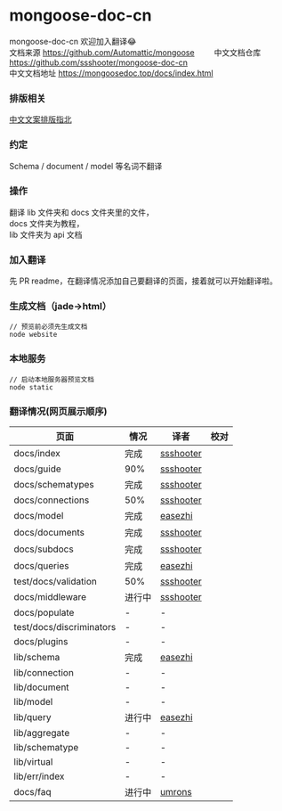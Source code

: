 # mongoose-doc-cn
mongoose-doc-cn
欢迎加入翻译:joy:        
文档来源 https://github.com/Automattic/mongoose         
中文文档仓库 https://github.com/ssshooter/mongoose-doc-cn           
中文文档地址 https://mongoosedoc.top/docs/index.html          
### 排版相关
[中文文案排版指北](https://github.com/sparanoid/chinese-copywriting-guidelines)
### 约定
Schema / document / model 等名词不翻译
### 操作
翻译 lib 文件夹和 docs 文件夹里的文件，              
docs 文件夹为教程，            
lib 文件夹为 api 文档         
### 加入翻译
先 PR readme，在翻译情况添加自己要翻译的页面，接着就可以开始翻译啦。
### 生成文档（jade->html）
```
// 预览前必须先生成文档
node website
```
### 本地服务
```
// 启动本地服务器预览文档
node static
```
### 翻译情况(网页展示顺序)
页面|情况|译者|校对
--- | --- |--- |---
docs/index|完成|[ssshooter](https://github.com/ssshooter)|
docs/guide|90%|[ssshooter](https://github.com/ssshooter)|
docs/schematypes|完成|[ssshooter](https://github.com/ssshooter)|
docs/connections|50%|[ssshooter](https://github.com/ssshooter)|
docs/model|完成|[easezhi](https://github.com/easezhi)|
docs/documents|完成|[ssshooter](https://github.com/ssshooter)|
docs/subdocs|完成|[ssshooter](https://github.com/ssshooter)|
docs/queries|完成|[easezhi](https://github.com/easezhi)|
test/docs/validation|50%|[ssshooter](https://github.com/ssshooter)|
docs/middleware|进行中|[ssshooter](https://github.com/ssshooter)|
docs/populate|-|-|
test/docs/discriminators|-|-|
docs/plugins|-|-|
lib/schema|完成|[easezhi](https://github.com/easezhi)|
lib/connection|-|-|
lib/document|-|-|
lib/model|-|-|
lib/query|进行中|[easezhi](https://github.com/easezhi)|
lib/aggregate|-|-|
lib/schematype|-|-|
lib/virtual|-|-|
lib/err/index|-|-|
docs/faq|进行中|[umrons](https://github.com/umrons)|